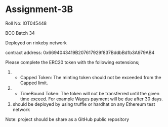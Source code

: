 # Assignment-3B

Roll No: IOT045448

BCC Batch 34

Deployed on rinkeby network

contract address:  0x6694043419B207617929f837BddbBd1b3A979AB4 


Please complete the ERC20 token with the following extensions;
1) - Capped Token: The minting token should not be exceeded from the Capped limit.
2) - TimeBound Token: The token will not be transferred until the given time exceed. For example Wages payment will be due after 30 days.
3) should be deployed by using truffle or hardhat on any Ethereum test network

Note: project should be share as a GitHub public repository
